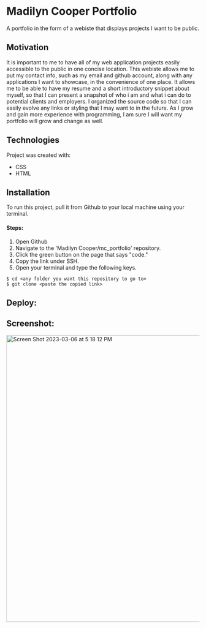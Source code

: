 # Madilyn Cooper Portfolio

A portfolio in the form of a webiste that displays projects I want to be public. 

## Motivation

It is important to me to have all of my web application projects easily accessible to the public in one concise location. This webiste allows me to put my contact info, such as my email and github account, along with any applications I want to showcase, in the convenience of one place. It allows me to be able to have my resume and a short introductory snippet about myself, so that I can present a snapshot of who i am and what i can do to potential clients and employers. I organized the source code so that I can easily evolve any links or styling that I may want to in the future. As I grow and gain more experience with programming, I am sure I will want my portfolio will grow and change as well. 

## Technologies

Project was created with:
* CSS
* HTML

## Installation

To run this project, pull it from Github to your local machine using your terminal.

#### Steps: 

1. Open Github
2. Navigate to the 'Madilyn Cooper/mc_portfolio' repository. 
3. Click the green button on the page that says "code."
4. Copy the link under SSH. 
5. Open your terminal and type the following keys.

```
$ cd <any folder you want this repository to go to>
$ git clone <paste the copied link>
```
## Deploy:



 ## Screenshot:
<img width="749" alt="Screen Shot 2023-03-06 at 5 18 12 PM" src="https://user-images.githubusercontent.com/124405920/223294241-e96b343a-e193-49b8-943d-ccd05cbe1f6d.png">



